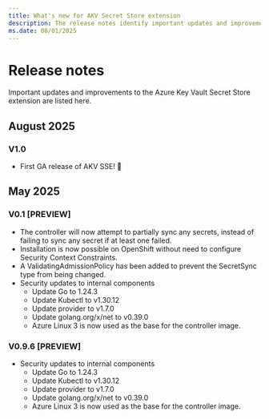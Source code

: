 ```yaml
---
title: What's new for AKV Secret Store extension
description: The release notes identify important updates and improvements in the Azure Key Vault Secret Store extension.
ms.date: 08/01/2025
---
```


# Release notes
Important updates and improvements to the Azure Key Vault Secret Store extension are listed here.

## August 2025
### V1.0
* First GA release of AKV SSE! 🎉

## May 2025
### V0.1 [PREVIEW]
- The controller will now attempt to partially sync any secrets, instead of failing to sync any secret if at least one failed.
- Installation is now possible on OpenShift without need to configure Security Context Constraints.
- A ValidatingAdmissionPolicy has been added to prevent the SecretSync type from being changed.
- Security updates to internal components
    - Update Go to 1.24.3
    - Update Kubectl to v1.30.12
    - Update provider to v1.7.0
    - Update golang.org/x/net to v0.39.0
    - Azure Linux 3 is now used as the base for the controller image.

### V0.9.6 [PREVIEW]
- Security updates to internal components
    - Update Go to 1.24.3
    - Update Kubectl to v1.30.12
    - Update provider to v1.7.0
    - Update golang.org/x/net to v0.39.0
    - Azure Linux 3 is now used as the base for the controller image.





